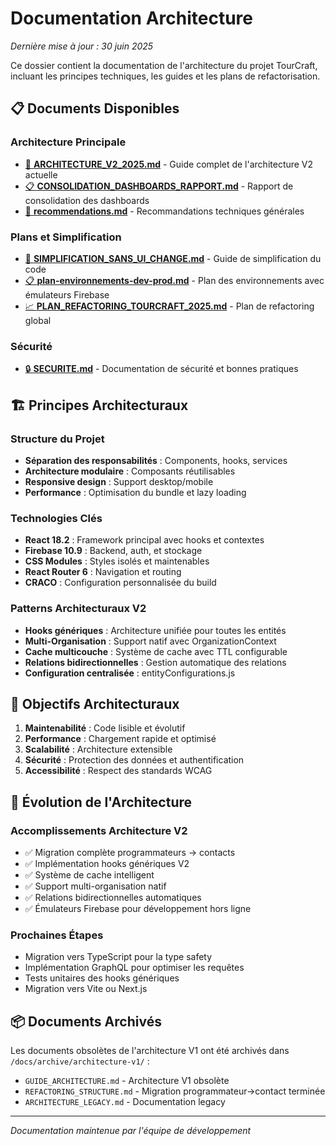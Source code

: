 # Documentation Architecture

*Dernière mise à jour : 30 juin 2025*

Ce dossier contient la documentation de l'architecture du projet TourCraft, incluant les principes techniques, les guides et les plans de refactorisation.

## 📋 Documents Disponibles

### Architecture Principale
- [🎯 **ARCHITECTURE_V2_2025.md**](./ARCHITECTURE_V2_2025.md) - Guide complet de l'architecture V2 actuelle
- [📋 **CONSOLIDATION_DASHBOARDS_RAPPORT.md**](./CONSOLIDATION_DASHBOARDS_RAPPORT.md) - Rapport de consolidation des dashboards
- [📝 **recommendations.md**](./recommendations.md) - Recommandations techniques générales

### Plans et Simplification
- [🔄 **SIMPLIFICATION_SANS_UI_CHANGE.md**](./SIMPLIFICATION_SANS_UI_CHANGE.md) - Guide de simplification du code
- [📋 **plan-environnements-dev-prod.md**](./plan-environnements-dev-prod.md) - Plan des environnements avec émulateurs Firebase
- [📈 **PLAN_REFACTORING_TOURCRAFT_2025.md**](./PLAN_REFACTORING_TOURCRAFT_2025.md) - Plan de refactoring global

### Sécurité
- [🔒 **SECURITE.md**](./SECURITE.md) - Documentation de sécurité et bonnes pratiques

## 🏗️ Principes Architecturaux

### Structure du Projet
- **Séparation des responsabilités** : Components, hooks, services
- **Architecture modulaire** : Composants réutilisables
- **Responsive design** : Support desktop/mobile
- **Performance** : Optimisation du bundle et lazy loading

### Technologies Clés
- **React 18.2** : Framework principal avec hooks et contextes
- **Firebase 10.9** : Backend, auth, et stockage
- **CSS Modules** : Styles isolés et maintenables
- **React Router 6** : Navigation et routing
- **CRACO** : Configuration personnalisée du build

### Patterns Architecturaux V2
- **Hooks génériques** : Architecture unifiée pour toutes les entités
- **Multi-Organisation** : Support natif avec OrganizationContext
- **Cache multicouche** : Système de cache avec TTL configurable
- **Relations bidirectionnelles** : Gestion automatique des relations
- **Configuration centralisée** : entityConfigurations.js

## 🎯 Objectifs Architecturaux

1. **Maintenabilité** : Code lisible et évolutif
2. **Performance** : Chargement rapide et optimisé
3. **Scalabilité** : Architecture extensible
4. **Sécurité** : Protection des données et authentification
5. **Accessibilité** : Respect des standards WCAG

## 🔄 Évolution de l'Architecture

### Accomplissements Architecture V2
- ✅ Migration complète programmateurs → contacts
- ✅ Implémentation hooks génériques V2
- ✅ Système de cache intelligent
- ✅ Support multi-organisation natif
- ✅ Relations bidirectionnelles automatiques
- ✅ Émulateurs Firebase pour développement hors ligne

### Prochaines Étapes
- Migration vers TypeScript pour la type safety
- Implémentation GraphQL pour optimiser les requêtes
- Tests unitaires des hooks génériques
- Migration vers Vite ou Next.js

## 📦 Documents Archivés

Les documents obsolètes de l'architecture V1 ont été archivés dans `/docs/archive/architecture-v1/` :
- `GUIDE_ARCHITECTURE.md` - Architecture V1 obsolète
- `REFACTORING_STRUCTURE.md` - Migration programmateur→contact terminée
- `ARCHITECTURE_LEGACY.md` - Documentation legacy

---

*Documentation maintenue par l'équipe de développement* 